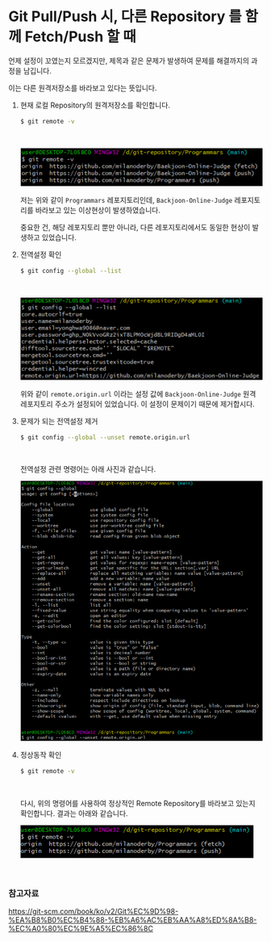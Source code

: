 # Git Pull/Push 시, 다른 Repository 를 함께 Fetch/Push 할 때

언제 설정이 꼬였는지 모르겠지만, 제목과 같은 문제가 발생하여 문제를 해결까지의 과정을 남깁니다.

이는 다른 원격저장소를 바라보고 있다는 뜻입니다.

1. 현재 로컬 Repository의 원격저장소를 확인합니다.

   ```bash
   $ git remote -v
   ```

   <br>

   ![image-20210814132858191](./images/git-other-remote-repository-1)

   저는 위와 같이 `Programmars` 레포지토리인데, `Backjoon-Online-Judge` 레포지토리를 바라보고 있는 이상현상이 발생하였습니다.

   중요한 건, 해당 레포지토리 뿐만 아니라, 다른 레포지토리에서도 동일한 현상이 발생하고 있었습니다.

2. 전역설정 확인

   ```bash
   $ git config --global --list
   ```

   <br>

   ![image-20210814133122844](./images/git-other-remote-repository-2)

   위와 같이 `remote.origin.url` 이라는 설정 값에 `Backjoon-Online-Judge` 원격 레포지토리 주소가 설정되어 있었습니다. 이 설정이 문제이기 때문에 제거합시다.

3. 문제가 되는 전역설정 제거

   ```bash
   $ git config --global --unset remote.origin.url
   ```

   <br>

   전역설정 관련 명령어는 아래 사진과 같습니다.

   ![image-20210814133354637](./images/git-other-remote-repository-3)

4. 정상동작 확인

   ```bash
   $ git remote -v
   ```

   <br>

   다시, 위의 명령어를 사용하여 정상적인 Remote Repository를 바라보고 있는지 확인합니다. 결과는 아래와 같습니다.

   ![image-20210814133521761](./images/git-other-remote-repository-4)

<br>

### 참고자료

https://git-scm.com/book/ko/v2/Git%EC%9D%98-%EA%B8%B0%EC%B4%88-%EB%A6%AC%EB%AA%A8%ED%8A%B8-%EC%A0%80%EC%9E%A5%EC%86%8C
